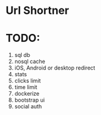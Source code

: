 # Url Shortner

# TODO:

1) sql db
2) nosql cache
3) iOS, Android or desktop redirect
4) stats
5) clicks limit
6) time limit 
7) dockerize
8) bootstrap ui
9) social auth
